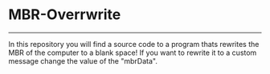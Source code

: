# MBR-Overrwrite
--------------------------------------
In this repository you will find a source code to a program
thats rewrites the MBR of the computer to a blank space!
If you want to rewrite it to a custom message change the value of the "mbrData".
